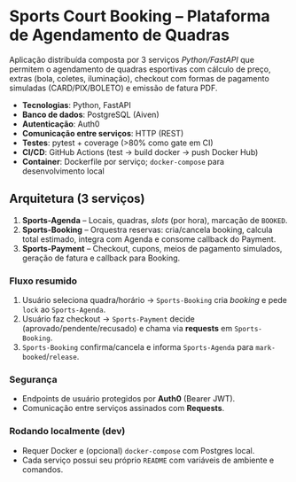 # Sports Court Booking – Plataforma de Agendamento de Quadras

Aplicação distribuída composta por 3 serviços *Python/FastAPI* que permitem
o agendamento de quadras esportivas com cálculo de preço, extras (bola, coletes,
iluminação), checkout com formas de pagamento simuladas (CARD/PIX/BOLETO) e
emissão de fatura PDF.

- **Tecnologias**: Python, FastAPI
- **Banco de dados**: PostgreSQL (Aiven)
- **Autenticação**: Auth0
- **Comunicação entre serviços**: HTTP (REST)
- **Testes**: pytest + coverage (>80% como gate em CI)
- **CI/CD**: GitHub Actions (test → build docker → push Docker Hub)
- **Container**: Dockerfile por serviço; `docker-compose` para desenvolvimento local

## Arquitetura (3 serviços)

1. **Sports-Agenda** – Locais, quadras, *slots* (por hora), marcação de `BOOKED`.
2. **Sports-Booking** – Orquestra reservas: cria/cancela booking, calcula total
   estimado, integra com Agenda e consome callback do Payment.
3. **Sports-Payment** – Checkout, cupons, meios de pagamento simulados, geração de fatura e callback para Booking.

### Fluxo resumido
1) Usuário seleciona quadra/horário → `Sports-Booking` cria *booking* e pede `lock` ao `Sports-Agenda`.  
2) Usuário faz checkout → `Sports-Payment` decide (aprovado/pendente/recusado) e
   chama via **requests** em `Sports-Booking`.  
3) `Sports-Booking` confirma/cancela e informa `Sports-Agenda` para `mark-booked`/`release`.

### Segurança
- Endpoints de usuário protegidos por **Auth0** (Bearer JWT).
- Comunicação entre serviços assinados com **Requests**.

### Rodando localmente (dev)
- Requer Docker e (opcional) `docker-compose` com Postgres local.
- Cada serviço possui seu próprio `README` com variáveis de ambiente e comandos.
